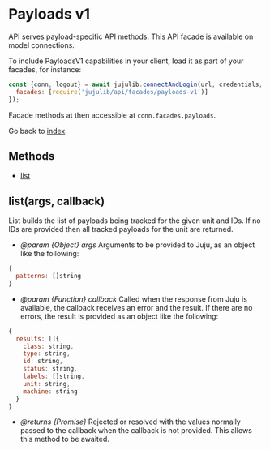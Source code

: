 <!---
NOTE: this file has been generated by the doc command in js-libjuju
on Fri 2018/11/16 13:11:58 UTC. Do not manually edit this file.
--->
# Payloads v1

API serves payload-specific API methods.
This API facade is available on model connections.

To include PayloadsV1 capabilities in your client, load it as
part of your facades, for instance:
```javascript
const {conn, logout} = await jujulib.connectAndLogin(url, credentials, {
  facades: [require('jujulib/api/facades/payloads-v1')]
});
```
Facade methods at then accessible at `conn.facades.payloads`.

Go back to [index](index.md).

## Methods
- [list](#listargs-callback)

## list(args, callback)
List builds the list of payloads being tracked for the given unit and IDs.
    If no IDs are provided then all tracked payloads for the unit are
    returned.

- *@param {Object} args* Arguments to be provided to Juju, as an object like
  the following:
```javascript
{
  patterns: []string
}
```
- *@param {Function} callback* Called when the response from Juju is available,
  the callback receives an error and the result. If there are no errors, the
  result is provided as an object like the following:
```javascript
{
  results: []{
    class: string,
    type: string,
    id: string,
    status: string,
    labels: []string,
    unit: string,
    machine: string
  }
}
```
- *@returns {Promise}* Rejected or resolved with the values normally passed to
  the callback when the callback is not provided.
  This allows this method to be awaited.